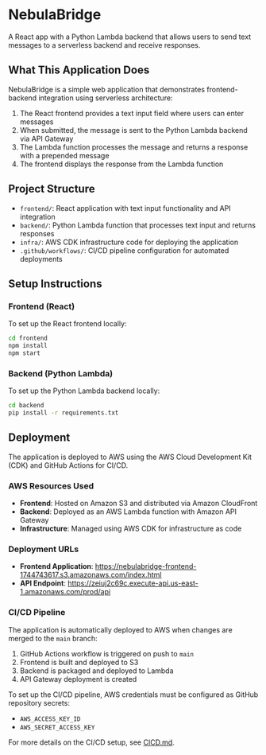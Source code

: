 # NebulaBridge

A React app with a Python Lambda backend that allows users to send text messages to a serverless backend and receive responses.

## What This Application Does

NebulaBridge is a simple web application that demonstrates frontend-backend integration using serverless architecture:

1. The React frontend provides a text input field where users can enter messages
2. When submitted, the message is sent to the Python Lambda backend via API Gateway
3. The Lambda function processes the message and returns a response with a prepended message
4. The frontend displays the response from the Lambda function

## Project Structure

- `frontend/`: React application with text input functionality and API integration
- `backend/`: Python Lambda function that processes text input and returns responses
- `infra/`: AWS CDK infrastructure code for deploying the application
- `.github/workflows/`: CI/CD pipeline configuration for automated deployments

## Setup Instructions

### Frontend (React)

To set up the React frontend locally:

```bash
cd frontend
npm install
npm start
```

### Backend (Python Lambda)

To set up the Python Lambda backend locally:

```bash
cd backend
pip install -r requirements.txt
```

## Deployment

The application is deployed to AWS using the AWS Cloud Development Kit (CDK) and GitHub Actions for CI/CD.

### AWS Resources Used

- **Frontend**: Hosted on Amazon S3 and distributed via Amazon CloudFront
- **Backend**: Deployed as an AWS Lambda function with Amazon API Gateway
- **Infrastructure**: Managed using AWS CDK for infrastructure as code

### Deployment URLs

- **Frontend Application**: https://nebulabridge-frontend-1744743617.s3.amazonaws.com/index.html
- **API Endpoint**: https://zeiuj2c69c.execute-api.us-east-1.amazonaws.com/prod/api

### CI/CD Pipeline

The application is automatically deployed to AWS when changes are merged to the `main` branch:

1. GitHub Actions workflow is triggered on push to `main`
2. Frontend is built and deployed to S3
3. Backend is packaged and deployed to Lambda
4. API Gateway deployment is created

To set up the CI/CD pipeline, AWS credentials must be configured as GitHub repository secrets:
- `AWS_ACCESS_KEY_ID`
- `AWS_SECRET_ACCESS_KEY`

For more details on the CI/CD setup, see [CICD.md](./CICD.md).
